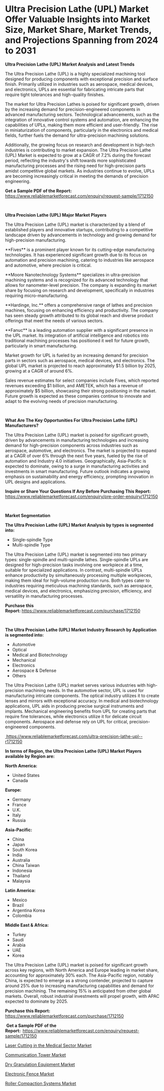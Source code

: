 <p><h1>Ultra Precision Lathe (UPL) Market Offer Valuable Insights into Market Size, Market Share, Market Trends, and Projections Spanning from 2024 to 2031</h1></p><p><strong>Ultra Precision Lathe (UPL) Market Analysis and Latest Trends</strong></p>
<p><p>The Ultra Precision Lathe (UPL) is a highly specialized machining tool designed for producing components with exceptional precision and surface finish. Primarily utilized in industries such as aerospace, medical devices, and electronics, UPLs are essential for fabricating intricate parts that require tight tolerances and high-quality finishes.</p><p>The market for Ultra Precision Lathes is poised for significant growth, driven by the increasing demand for precision-engineered components in advanced manufacturing sectors. Technological advancements, such as the integration of innovative control systems and automation, are enhancing the capabilities of UPLs, making them more efficient and user-friendly. The rise in miniaturization of components, particularly in the electronics and medical fields, further fuels the demand for ultra-precision machining solutions.</p><p>Additionally, the growing focus on research and development in high-tech industries is contributing to market expansion. The Ultra Precision Lathe (UPL) Market is expected to grow at a CAGR of 7.2% during the forecast period, reflecting the industry's shift towards more sophisticated manufacturing processes and the rising need for high-precision parts amidst competitive global markets. As industries continue to evolve, UPLs are becoming increasingly critical in meeting the demands of precision engineering.</p></p>
<p><strong>Get a Sample PDF of the Report:&nbsp;</strong> <a href="https://www.reliablemarketforecast.com/enquiry/request-sample/1712150?utm_campaign=1134&utm_medium=2&utm_source=Github&utm_content=ia&utm_term=22102024&utm_id=ultra-precision-lathe-upl">https://www.reliablemarketforecast.com/enquiry/request-sample/1712150</a></p>
<p>&nbsp;</p>
<p><strong>Ultra Precision Lathe (UPL) Major Market Players</strong></p>
<p><p>The Ultra Precision Lathe (UPL) market is characterized by a blend of established players and innovative startups, contributing to a competitive landscape driven by advancements in technology and growing demand for high-precision manufacturing.</p><p>**Fives** is a prominent player known for its cutting-edge manufacturing technologies. It has experienced significant growth due to its focus on automation and precision machining, catering to industries like aerospace and automotive, where precision is critical.</p><p>**Moore Nanotechnology Systems** specializes in ultra-precision machining systems and is recognized for its advanced technology that allows for nanometer-level precision. The company is expanding its market share by focusing on research and development, specifically in industries requiring micro-manufacturing.</p><p>**Hardinge, Inc.** offers a comprehensive range of lathes and precision machines, focusing on enhancing efficiency and productivity. The company has seen steady growth attributed to its global reach and diverse product offerings that meet the needs of various sectors.</p><p>**Fanuc** is a leading automation supplier with a significant presence in the UPL market. Its integration of artificial intelligence and robotics into traditional machining processes has positioned it well for future growth, particularly in smart manufacturing.</p><p>Market growth for UPL is fueled by an increasing demand for precision parts in sectors such as aerospace, medical devices, and electronics. The global UPL market is projected to reach approximately $1.5 billion by 2025, growing at a CAGR of around 6%. </p><p>Sales revenue estimates for select companies include Fives, which reported revenues exceeding $1 billion, and AMETEK, which has a revenue of approximately $5 billion, showcasing their strong positioning in the market. Future growth is expected as these companies continue to innovate and adapt to the evolving needs of precision manufacturing.</p></p>
<p>&nbsp;</p>
<p><strong>What Are The Key Opportunities For Ultra Precision Lathe (UPL) Manufacturers?</strong></p>
<p><p>The Ultra Precision Lathe (UPL) market is poised for significant growth, driven by advancements in manufacturing technologies and increasing demand for high-precision components across industries such as aerospace, automotive, and electronics. The market is projected to expand at a CAGR of over 6% through the next five years, fueled by the rise of automation and Industry 4.0 initiatives. Geographically, Asia-Pacific is expected to dominate, owing to a surge in manufacturing activities and investments in smart manufacturing. Future outlook indicates a growing emphasis on sustainability and energy efficiency, prompting innovation in UPL designs and applications.</p></p>
<p><strong>Inquire or Share Your Questions If Any Before Purchasing This Report:</strong> <a href="https://www.reliablemarketforecast.com/enquiry/pre-order-enquiry/1712150?utm_campaign=1134&utm_medium=2&utm_source=Github&utm_content=ia&utm_term=22102024&utm_id=ultra-precision-lathe-upl">https://www.reliablemarketforecast.com/enquiry/pre-order-enquiry/1712150</a></p>
<p>&nbsp;</p>
<p><strong>Market Segmentation</strong></p>
<p><strong>The Ultra Precision Lathe (UPL) Market Analysis by types is segmented into:</strong></p>
<p><ul><li>Single-spindle Type</li><li>Multi-spindle Type</li></ul></p>
<p><p>The Ultra Precision Lathe (UPL) market is segmented into two primary types: single-spindle and multi-spindle lathes. Single-spindle UPLs are designed for high-precision tasks involving one workpiece at a time, suitable for specialized applications. In contrast, multi-spindle UPLs enhance productivity by simultaneously processing multiple workpieces, making them ideal for high-volume production runs. Both types cater to industries requiring meticulous machining standards, such as aerospace, medical devices, and electronics, emphasizing precision, efficiency, and versatility in manufacturing processes.</p></p>
<p><strong>Purchase this Report:&nbsp;</strong><a href="https://www.reliablemarketforecast.com/purchase/1712150?utm_campaign=1134&utm_medium=2&utm_source=Github&utm_content=ia&utm_term=22102024&utm_id=ultra-precision-lathe-upl">https://www.reliablemarketforecast.com/purchase/1712150</a></p>
<p>&nbsp;</p>
<p><strong>The Ultra Precision Lathe (UPL) Market Industry Research by Application is segmented into:</strong></p>
<p><ul><li>Automotive</li><li>Optical</li><li>Medical and Biotechnology</li><li>Mechanical</li><li>Electronics</li><li>Aerospace & Defense</li><li>Others</li></ul></p>
<p><p>The Ultra Precision Lathe (UPL) market serves various industries with high-precision machining needs. In the automotive sector, UPL is used for manufacturing intricate components. The optical industry utilizes it to create lenses and mirrors with exceptional accuracy. In medical and biotechnology applications, UPL aids in producing precise surgical instruments and implants. Mechanical engineering benefits from UPL for creating parts that require fine tolerances, while electronics utilize it for delicate circuit components. Aerospace and defense rely on UPL for critical, precision-engineered components.</p></p>
<p><a href="https://www.reliablemarketforecast.com/ultra-precision-lathe-upl--r1712150?utm_campaign=1134&utm_medium=2&utm_source=Github&utm_content=ia&utm_term=22102024&utm_id=ultra-precision-lathe-upl">&nbsp;https://www.reliablemarketforecast.com/ultra-precision-lathe-upl--r1712150</a></p>
<p><strong>In terms of Region, the Ultra Precision Lathe (UPL) Market Players available by Region are:</strong></p>
<p>
    <p> <strong> North America: </strong>
        <ul>
            <li>United States</li>
            <li>Canada</li>
        </ul>
        </p> 
    <p> <strong> Europe: </strong>
        <ul>
            <li>Germany</li>
            <li>France</li>
            <li>U.K.</li>
            <li>Italy</li>
            <li>Russia</li>
        </ul>
        </p> 
    <p> <strong> Asia-Pacific: </strong>
        <ul>
            <li>China</li>
            <li>Japan</li>
            <li>South Korea</li>
            <li>India</li>
            <li>Australia</li>
            <li>China Taiwan</li>
            <li>Indonesia</li>
            <li>Thailand</li>
            <li>Malaysia</li>
        </ul>
        </p> 
    <p> <strong> Latin America: </strong>
        <ul>
            <li>Mexico</li>
            <li>Brazil</li>
            <li>Argentina Korea</li>
            <li>Colombia</li>
        </ul>
        </p> 
    <p> <strong> Middle East & Africa: </strong>
        <ul>
            <li>Turkey</li>
            <li>Saudi</li>
            <li>Arabia</li>
            <li>UAE</li>
            <li>Korea</li>
        </ul>
    </p>
    </p>
<p><p>The Ultra Precision Lathe (UPL) market is poised for significant growth across key regions, with North America and Europe leading in market share, accounting for approximately 30% each. The Asia-Pacific region, notably China, is expected to emerge as a strong contender, projected to capture around 25% due to increasing manufacturing capabilities and demand for precision machining. The remaining 15% is anticipated from other global markets. Overall, robust industrial investments will propel growth, with APAC expected to dominate by 2025.</p></p>
<p><strong>Purchase this Report: </strong><a href="https://www.reliablemarketforecast.com/purchase/1712150?utm_campaign=1134&utm_medium=2&utm_source=Github&utm_content=ia&utm_term=22102024&utm_id=ultra-precision-lathe-upl">https://www.reliablemarketforecast.com/purchase/1712150</a></p>
<p>&nbsp;<strong>Get a Sample PDF of the Report:&nbsp;&nbsp;</strong><a href="https://www.reliablemarketforecast.com/enquiry/request-sample/1712150?utm_campaign=1134&utm_medium=2&utm_source=Github&utm_content=ia&utm_term=22102024&utm_id=ultra-precision-lathe-upl">https://www.reliablemarketforecast.com/enquiry/request-sample/1712150</a></p>
<p><strong></strong></p>
<p><p><a href="https://www.linkedin.com/pulse/laser-cutting-medical-sector-market-research-report-forecast-gegyf?utm_campaign=1134&utm_medium=2&utm_source=Github&utm_content=ia&utm_term=22102024&utm_id=ultra-precision-lathe-upl">Laser Cutting in the Medical Sector Market</a></p><p><a href="https://issuu.com/reportprime-2/docs/communication-tower-market-size-203_f96a51427acd02?utm_campaign=1134&utm_medium=2&utm_source=Github&utm_content=ia&utm_term=22102024&utm_id=ultra-precision-lathe-upl">Communication Tower Market</a></p><p><a href="https://github.com/alea79alre/Market-Research-Report-List-1/blob/main/dry-granulation-equipment-market.md?utm_campaign=1134&utm_medium=2&utm_source=Github&utm_content=ia&utm_term=22102024&utm_id=ultra-precision-lathe-upl">Dry Granulation Equipment Market</a></p><p><a href="https://issuu.com/reportprime-2/docs/electronic-fence-market-size-2030.p_ed92b19858e702?utm_campaign=1134&utm_medium=2&utm_source=Github&utm_content=ia&utm_term=22102024&utm_id=ultra-precision-lathe-upl">Electronic Fence Market</a></p><p><a href="https://github.com/malika4dt4reta/Market-Research-Report-List-1/blob/main/roller-compaction-systems-market.md?utm_campaign=1134&utm_medium=2&utm_source=Github&utm_content=ia&utm_term=22102024&utm_id=ultra-precision-lathe-upl">Roller Compaction Systems Market</a></p></p>